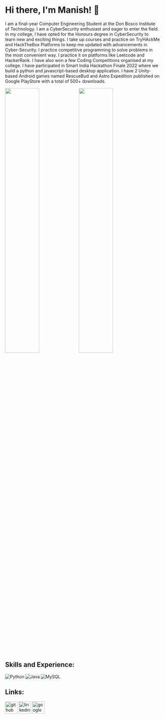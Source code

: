 # Hi there, I'm Manish! 👋

I am a final-year Computer Engineering Student at the Don Bosco Institute of Technology. I am a CyberSecurity enthusiast and eager to enter the field. In my college, I have opted for the Honours degree in CyberSecurity to learn new and exciting things. 
I take up courses and practice on TryHAckMe and HackTheBox Platforms to keep me updated with advancements in Cyber-Security. I practice competitive programming to solve problems in the most convenient way. I practice it on platforms like Leetcode and HackerRank. I have also won a few Coding Competitions organised at my college.
I have participated in Smart India Hackathon Finale 2022 where we build a python and javascript-based desktop application. I have 2 Unity-based Android games named RescueBud and Astro Expedition published on Google PlayStore with a total of 500+ downloads.

<!--
**manishshingre/manishshingre** is a ✨ _special_ ✨ repository because its `README.md` (this file) appears on your GitHub profile.

Here are some ideas to get you started:
-->
<!--
- 🔭 I’m currently working on ...
- 🌱 I’m currently learning ...
- 👯 I’m looking to collaborate on ...
- 🤔 I’m looking for help with ...
- 💬 Ask me about ...
- 📫 How to reach me: ...
- 😄 Pronouns: ...
- ⚡ Fun fact: ...
-->

<img align="left" width="47%" src="https://github-readme-stats.vercel.app/api?username=manishshingre&show_icons=true&theme=radical" />
<img width="47%" src="https://github-readme-stats.vercel.app/api/top-langs/?username=manishshingre&layout=compact" />

## Skills and Experience:

<img align="left" alt="Python" src="https://img.shields.io/badge/python-3670A0?style=for-the-badge&logo=python&logoColor=ffdd54" />
<img align="left" alt="Java" src="https://img.shields.io/badge/java-%23ED8B00.svg?style=for-the-badge&logo=openjdk&logoColor=white" />
<img alt="MySQL" src="https://img.shields.io/badge/mysql-%2300f.svg?style=for-the-badge&logo=mysql&logoColor=white" />



## Links:

[<img src='https://cdn.jsdelivr.net/npm/simple-icons@3.0.1/icons/github.svg' alt='github' height='40'>](https://github.com/manishshingre)  [<img src='https://cdn.jsdelivr.net/npm/simple-icons@3.0.1/icons/linkedin.svg' alt='linkedin' height='40'>](https://www.linkedin.com/in/manish-shingre/)  [<img src='https://cdn.jsdelivr.net/npm/simple-icons@3.0.1/icons/googleplay.svg' alt='googleplay' height='40'>](https://play.google.com/store/apps/details/RescueBud?id=com.Teknack.RescueBud&gl=US)  
